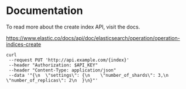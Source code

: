 # Documentation

To read more about the create index API, visit the docs.

<https://www.elastic.co/docs/api/doc/elasticsearch/operation/operation-indices-create>

```
curl 
 --request PUT 'http://api.example.com/{index}' 
 --header "Authorization: $API_KEY" 
 --header "Content-Type: application/json" 
 --data '"{\n  \"settings\": {\n    \"number_of_shards\": 3,\n    \"number_of_replicas\": 2\n  }\n}"'

 ```